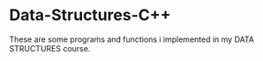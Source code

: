 # Data-Structures-C++

These are some programs and functions i implemented in my DATA STRUCTURES course.
